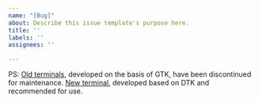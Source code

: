 ```yaml
---
name: "[Bug]"
about: Describe this issue template's purpose here.
title: ''
labels: ''
assignees: ''

---
```


PS:
[Old terminals](https://github.com/linuxdeepin/deepin-terminal-old), developed on the basis of GTK, have been discontinued for maintenance.
[New terminal](https://github.com/linuxdeepin/deepin-terminal), developed based on DTK and recommended for use.
